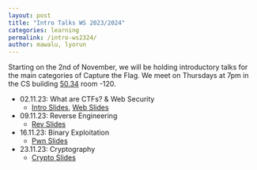 ```yaml
---
layout: post
title: "Intro Talks WS 2023/2024"
categories: learning
permalink: /intro-ws2324/
author: mawalu, lyorun
---
```


Starting on the 2nd of November, we will be holding introductory talks for the main categories of Capture the Flag.
We meet on Thursdays at 7pm in the CS building [50.34](https://www.kit.edu/campusplan/) room -120.

 * 02.11.23: What are CTFs? & Web Security
    * [Intro Slides](/talks/2023-11-02-intro/slides.pdf), [Web Slides](/talks/2023-11-02-webintro/slides.pdf)
 * 09.11.23: Reverse Engineering
    * [Rev Slides](/talks/2023-11-09-revintro/slides.pdf)
 * 16.11.23: Binary Exploitation
    * [Pwn Slides](/talks/2023-11-16-pwnintro/slides.pdf)
 * 23.11.23: Cryptography
    * [Crypto Slides](/talks/2023-11-23-cryptointro/slides.pdf)
